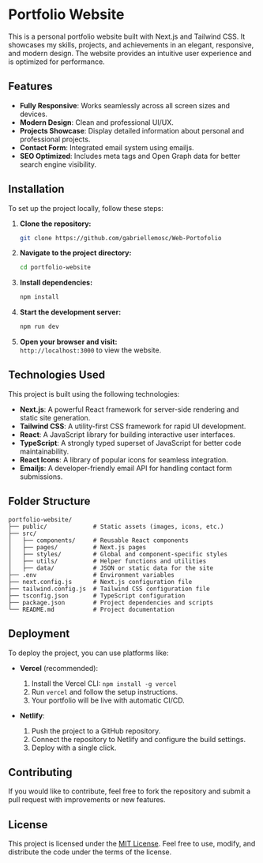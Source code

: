 # Portfolio Website

This is a personal portfolio website built with Next.js and Tailwind CSS. It showcases my skills, projects, and achievements in an elegant, responsive, and modern design. The website provides an intuitive user experience and is optimized for performance.

## Features

- **Fully Responsive**: Works seamlessly across all screen sizes and devices.
- **Modern Design**: Clean and professional UI/UX.
- **Projects Showcase**: Display detailed information about personal and professional projects.
- **Contact Form**: Integrated email system using emailjs.
- **SEO Optimized**: Includes meta tags and Open Graph data for better search engine visibility.

## Installation

To set up the project locally, follow these steps:

1. **Clone the repository:**
   ```sh
   git clone https://github.com/gabriellemosc/Web-Portofolio
   ```
2. **Navigate to the project directory:**
   ```sh
   cd portfolio-website
   ```
3. **Install dependencies:**
   ```sh
   npm install
   ```
4. **Start the development server:**
   ```sh
   npm run dev
   ```
5. **Open your browser and visit:**\
   `http://localhost:3000` to view the website.

## Technologies Used

This project is built using the following technologies:

- **Next.js**: A powerful React framework for server-side rendering and static site generation.
- **Tailwind CSS**: A utility-first CSS framework for rapid UI development.
- **React**: A JavaScript library for building interactive user interfaces.
- **TypeScript**: A strongly typed superset of JavaScript for better code maintainability.
- **React Icons**: A library of popular icons for seamless integration.
- **Emailjs**: A developer-friendly email API for handling contact form submissions.

## Folder Structure

```
portfolio-website/
├── public/             # Static assets (images, icons, etc.)
├── src/
│   ├── components/     # Reusable React components
│   ├── pages/          # Next.js pages
│   ├── styles/         # Global and component-specific styles
│   ├── utils/          # Helper functions and utilities
│   ├── data/           # JSON or static data for the site
├── .env                # Environment variables
├── next.config.js      # Next.js configuration file
├── tailwind.config.js  # Tailwind CSS configuration file
├── tsconfig.json       # TypeScript configuration
├── package.json        # Project dependencies and scripts
└── README.md           # Project documentation
```

## Deployment

To deploy the project, you can use platforms like:

- **Vercel** (recommended):

  1. Install the Vercel CLI: `npm install -g vercel`
  2. Run `vercel` and follow the setup instructions.
  3. Your portfolio will be live with automatic CI/CD.

- **Netlify**:

  1. Push the project to a GitHub repository.
  2. Connect the repository to Netlify and configure the build settings.
  3. Deploy with a single click.

## Contributing

If you would like to contribute, feel free to fork the repository and submit a pull request with improvements or new features.

## License

This project is licensed under the [MIT License](https://opensource.org/licenses/MIT). Feel free to use, modify, and distribute the code under the terms of the license.






